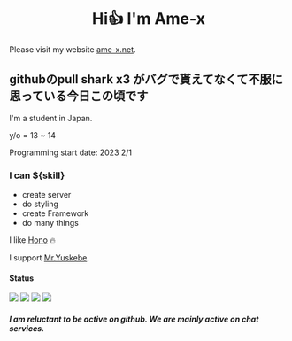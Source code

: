 <h1 align="center"> Hi👍 I'm Ame-x</h1>

Please visit my website [ame-x.net](https://ame-x.net).
<h2>githubのpull shark x3 がバグで貰えてなくて不服に思っている今日この頃です</h2>

I'm a student in Japan.

y/o = 13 ~ 14

Programming start date: 2023 2/1

### I can ${skill}
- create server
- do styling
- create Framework
- do many things

I like [Hono](https://github.com/honojs/hono) 🔥

I support [Mr.Yuskebe](https://github.com/Yusukebe).

#### Status
![](http://github-profile-summary-cards.vercel.app/api/cards/most-commit-language?username=EdamAme-x&theme=2077)
![](http://github-profile-summary-cards.vercel.app/api/cards/repos-per-language?username=EdamAme-x&theme=aura_dark)
![](http://github-profile-summary-cards.vercel.app/api/cards/stats?username=EdamAme-x&theme=aura_dark)
![](http://github-profile-summary-cards.vercel.app/api/cards/productive-time?username=EdamAme-x&theme=aura_dark&utcOffset=8)  

##### I am reluctant to be active on github. We are mainly active on chat services.
